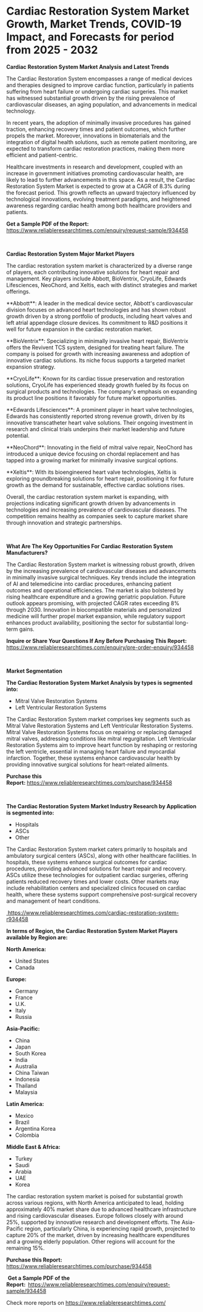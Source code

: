 <p><h1>Cardiac Restoration System Market Growth, Market Trends, COVID-19 Impact, and Forecasts for period from 2025 - 2032</h1></p><p><strong>Cardiac Restoration System Market Analysis and Latest Trends</strong></p>
<p><p>The Cardiac Restoration System encompasses a range of medical devices and therapies designed to improve cardiac function, particularly in patients suffering from heart failure or undergoing cardiac surgeries. This market has witnessed substantial growth driven by the rising prevalence of cardiovascular diseases, an aging population, and advancements in medical technology. </p><p>In recent years, the adoption of minimally invasive procedures has gained traction, enhancing recovery times and patient outcomes, which further propels the market. Moreover, innovations in biomaterials and the integration of digital health solutions, such as remote patient monitoring, are expected to transform cardiac restoration practices, making them more efficient and patient-centric. </p><p>Healthcare investments in research and development, coupled with an increase in government initiatives promoting cardiovascular health, are likely to lead to further advancements in this space. As a result, the Cardiac Restoration System Market is expected to grow at a CAGR of 8.3% during the forecast period. This growth reflects an upward trajectory influenced by technological innovations, evolving treatment paradigms, and heightened awareness regarding cardiac health among both healthcare providers and patients.</p></p>
<p><strong>Get a Sample PDF of the Report:&nbsp;</strong> <a href="https://www.reliableresearchtimes.com/enquiry/request-sample/934458?utm_campaign=2181&utm_medium=2&utm_source=Github&utm_content=ia&utm_term=07032025&utm_id=cardiac-restoration-system">https://www.reliableresearchtimes.com/enquiry/request-sample/934458</a></p>
<p>&nbsp;</p>
<p><strong>Cardiac Restoration System Major Market Players</strong></p>
<p><p>The cardiac restoration system market is characterized by a diverse range of players, each contributing innovative solutions for heart repair and management. Key players include Abbott, BioVentrix, CryoLife, Edwards Lifesciences, NeoChord, and Xeltis, each with distinct strategies and market offerings.</p><p>**Abbott**: A leader in the medical device sector, Abbott's cardiovascular division focuses on advanced heart technologies and has shown robust growth driven by a strong portfolio of products, including heart valves and left atrial appendage closure devices. Its commitment to R&D positions it well for future expansion in the cardiac restoration market.</p><p>**BioVentrix**: Specializing in minimally invasive heart repair, BioVentrix offers the Revivent TCS system, designed for treating heart failure. The company is poised for growth with increasing awareness and adoption of innovative cardiac solutions. Its niche focus supports a targeted market expansion strategy.</p><p>**CryoLife**: Known for its cardiac tissue preservation and restoration solutions, CryoLife has experienced steady growth fueled by its focus on surgical products and technologies. The company's emphasis on expanding its product line positions it favorably for future market opportunities.</p><p>**Edwards Lifesciences**: A prominent player in heart valve technologies, Edwards has consistently reported strong revenue growth, driven by its innovative transcatheter heart valve solutions. Their ongoing investment in research and clinical trials underpins their market leadership and future potential.</p><p>**NeoChord**: Innovating in the field of mitral valve repair, NeoChord has introduced a unique device focusing on chordal replacement and has tapped into a growing market for minimally invasive surgical options.</p><p>**Xeltis**: With its bioengineered heart valve technologies, Xeltis is exploring groundbreaking solutions for heart repair, positioning it for future growth as the demand for sustainable, effective cardiac solutions rises.</p><p>Overall, the cardiac restoration system market is expanding, with projections indicating significant growth driven by advancements in technologies and increasing prevalence of cardiovascular diseases. The competition remains healthy as companies seek to capture market share through innovation and strategic partnerships.</p></p>
<p>&nbsp;</p>
<p><strong>What Are The Key Opportunities For Cardiac Restoration System Manufacturers?</strong></p>
<p><p>The Cardiac Restoration System market is witnessing robust growth, driven by the increasing prevalence of cardiovascular diseases and advancements in minimally invasive surgical techniques. Key trends include the integration of AI and telemedicine into cardiac procedures, enhancing patient outcomes and operational efficiencies. The market is also bolstered by rising healthcare expenditure and a growing geriatric population. Future outlook appears promising, with projected CAGR rates exceeding 8% through 2030. Innovation in biocompatible materials and personalized medicine will further propel market expansion, while regulatory support enhances product availability, positioning the sector for substantial long-term gains.</p></p>
<p><strong>Inquire or Share Your Questions If Any Before Purchasing This Report:</strong> <a href="https://www.reliableresearchtimes.com/enquiry/pre-order-enquiry/934458?utm_campaign=2181&utm_medium=2&utm_source=Github&utm_content=ia&utm_term=07032025&utm_id=cardiac-restoration-system">https://www.reliableresearchtimes.com/enquiry/pre-order-enquiry/934458</a></p>
<p>&nbsp;</p>
<p><strong>Market Segmentation</strong></p>
<p><strong>The Cardiac Restoration System Market Analysis by types is segmented into:</strong></p>
<p><ul><li>Mitral Valve Restoration Systems</li><li>Left Ventricular Restoration Systems</li></ul></p>
<p><p>The Cardiac Restoration System market comprises key segments such as Mitral Valve Restoration Systems and Left Ventricular Restoration Systems. Mitral Valve Restoration Systems focus on repairing or replacing damaged mitral valves, addressing conditions like mitral regurgitation. Left Ventricular Restoration Systems aim to improve heart function by reshaping or restoring the left ventricle, essential in managing heart failure and myocardial infarction. Together, these systems enhance cardiovascular health by providing innovative surgical solutions for heart-related ailments.</p></p>
<p><strong>Purchase this Report:&nbsp;</strong><a href="https://www.reliableresearchtimes.com/purchase/934458?utm_campaign=2181&utm_medium=2&utm_source=Github&utm_content=ia&utm_term=07032025&utm_id=cardiac-restoration-system">https://www.reliableresearchtimes.com/purchase/934458</a></p>
<p>&nbsp;</p>
<p><strong>The Cardiac Restoration System Market Industry Research by Application is segmented into:</strong></p>
<p><ul><li>Hospitals</li><li>ASCs</li><li>Other</li></ul></p>
<p><p>The Cardiac Restoration System market caters primarily to hospitals and ambulatory surgical centers (ASCs), along with other healthcare facilities. In hospitals, these systems enhance surgical outcomes for cardiac procedures, providing advanced solutions for heart repair and recovery. ASCs utilize these technologies for outpatient cardiac surgeries, offering patients reduced recovery times and lower costs. Other markets may include rehabilitation centers and specialized clinics focused on cardiac health, where these systems support comprehensive post-surgical recovery and management of heart conditions.</p></p>
<p><a href="https://www.reliableresearchtimes.com/cardiac-restoration-system-r934458?utm_campaign=2181&utm_medium=2&utm_source=Github&utm_content=ia&utm_term=07032025&utm_id=cardiac-restoration-system">&nbsp;https://www.reliableresearchtimes.com/cardiac-restoration-system-r934458</a></p>
<p><strong>In terms of Region, the Cardiac Restoration System Market Players available by Region are:</strong></p>
<p>
    <p> <strong> North America: </strong>
        <ul>
            <li>United States</li>
            <li>Canada</li>
        </ul>
        </p> 
    <p> <strong> Europe: </strong>
        <ul>
            <li>Germany</li>
            <li>France</li>
            <li>U.K.</li>
            <li>Italy</li>
            <li>Russia</li>
        </ul>
        </p> 
    <p> <strong> Asia-Pacific: </strong>
        <ul>
            <li>China</li>
            <li>Japan</li>
            <li>South Korea</li>
            <li>India</li>
            <li>Australia</li>
            <li>China Taiwan</li>
            <li>Indonesia</li>
            <li>Thailand</li>
            <li>Malaysia</li>
        </ul>
        </p> 
    <p> <strong> Latin America: </strong>
        <ul>
            <li>Mexico</li>
            <li>Brazil</li>
            <li>Argentina Korea</li>
            <li>Colombia</li>
        </ul>
        </p> 
    <p> <strong> Middle East & Africa: </strong>
        <ul>
            <li>Turkey</li>
            <li>Saudi</li>
            <li>Arabia</li>
            <li>UAE</li>
            <li>Korea</li>
        </ul>
    </p>
    </p>
<p><p>The cardiac restoration system market is poised for substantial growth across various regions, with North America anticipated to lead, holding approximately 40% market share due to advanced healthcare infrastructure and rising cardiovascular diseases. Europe follows closely with around 25%, supported by innovative research and development efforts. The Asia-Pacific region, particularly China, is experiencing rapid growth, projected to capture 20% of the market, driven by increasing healthcare expenditures and a growing elderly population. Other regions will account for the remaining 15%.</p></p>
<p><strong>Purchase this Report: </strong><a href="https://www.reliableresearchtimes.com/purchase/934458?utm_campaign=2181&utm_medium=2&utm_source=Github&utm_content=ia&utm_term=07032025&utm_id=cardiac-restoration-system">https://www.reliableresearchtimes.com/purchase/934458</a></p>
<p>&nbsp;<strong>Get a Sample PDF of the Report:&nbsp;&nbsp;</strong><a href="https://www.reliableresearchtimes.com/enquiry/request-sample/934458?utm_campaign=2181&utm_medium=2&utm_source=Github&utm_content=ia&utm_term=07032025&utm_id=cardiac-restoration-system">https://www.reliableresearchtimes.com/enquiry/request-sample/934458</a></p>
<p><strong></strong></p>
<p>Check more reports on <a href="https://www.reliableresearchtimes.com/?utm_campaign=2181&utm_medium=2&utm_source=Github&utm_content=ia&utm_term=07032025&utm_id=cardiac-restoration-system">https://www.reliableresearchtimes.com/</a></p>